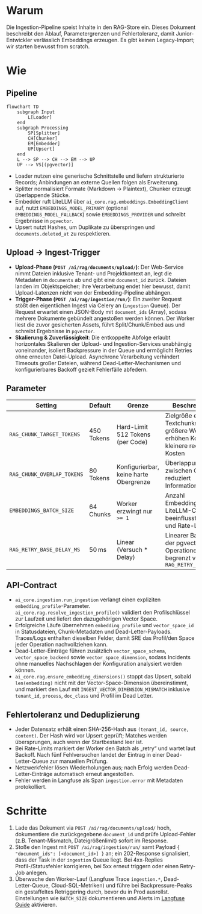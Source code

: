 # Warum
Die Ingestion-Pipeline speist Inhalte in den RAG-Store ein. Dieses Dokument beschreibt den Ablauf, Parametergrenzen und Fehlertoleranz, damit Junior-Entwickler verlässlich Embeddings erzeugen. Es gibt keinen Legacy-Import; wir starten bewusst from scratch.

# Wie
## Pipeline
```mermaid
flowchart TD
    subgraph Input
        L[Loader]
    end
    subgraph Processing
        SP[Splitter]
        CH[Chunker]
        EM[Embedder]
        UP[Upsert]
    end
    L --> SP --> CH --> EM --> UP
    UP --> VS[(pgvector)]
```

- Loader nutzen eine generische Schnittstelle und liefern strukturierte Records; Anbindungen an externe Quellen folgen als Erweiterung.
- Splitter normalisiert Formate (Markdown → Plaintext), Chunker erzeugt überlappende Stücke.
- Embedder ruft LiteLLM über `ai_core.rag.embeddings.EmbeddingClient` auf, nutzt `EMBEDDINGS_MODEL_PRIMARY` (optional `EMBEDDINGS_MODEL_FALLBACK`) sowie `EMBEDDINGS_PROVIDER` und schreibt Ergebnisse in `pgvector`.
- Upsert nutzt Hashes, um Duplikate zu überspringen und `documents.deleted_at` zu respektieren.

## Upload → Ingest-Trigger
- **Upload-Phase (`POST /ai/rag/documents/upload/`)**: Der Web-Service nimmt Dateien inklusive Tenant- und Projektkontext an, legt die Metadaten in `documents` ab und gibt eine `document_id` zurück. Dateien landen im Objektspeicher; ihre Verarbeitung endet hier bewusst, damit Upload-Latenzen nicht von der Embedding-Pipeline abhängen.
- **Trigger-Phase (`POST /ai/rag/ingestion/run/`)**: Ein zweiter Request stößt den eigentlichen Ingest via Celery an (`ingestion` Queue). Der Request erwartet einen JSON-Body mit `document_ids` (Array), sodass mehrere Dokumente gebündelt angestoßen werden können. Der Worker liest die zuvor gesicherten Assets, führt Split/Chunk/Embed aus und schreibt Ergebnisse in `pgvector`.
- **Skalierung & Zuverlässigkeit**: Die entkoppelte Abfolge erlaubt horizontales Skalieren der Upload- und Ingestion-Services unabhängig voneinander, isoliert Backpressure in der Queue und ermöglicht Retries ohne erneuten Datei-Upload. Asynchrone Verarbeitung verhindert Timeouts großer Dateien, während Dead-Letter-Mechanismen und konfigurierbares Backoff gezielt Fehlerfälle abfedern.

## Parameter
| Setting | Default | Grenze | Beschreibung |
| --- | --- | --- | --- |
| `RAG_CHUNK_TARGET_TOKENS` | 450 Tokens | Hard-Limit 512 Tokens (per Code) | Zielgröße eines Textchunks; größere Werte erhöhen Kontext, kleinere reduzieren Kosten |
| `RAG_CHUNK_OVERLAP_TOKENS` | 80 Tokens | Konfigurierbar, keine harte Obergrenze | Überlappung zwischen Chunks; reduziert Informationsverlust |
| `EMBEDDINGS_BATCH_SIZE` | 64 Chunks | Worker erzwingt nur `>= 1` | Anzahl Embeddings pro LiteLLM-Call; beeinflusst Latenz und Rate-Limit |
| `RAG_RETRY_BASE_DELAY_MS` | 50 ms | Linear (Versuch * Delay) | Linearer Backoff der pgvector-Operationen; begrenzt von `RAG_RETRY_ATTEMPTS` |

## API-Contract

- `ai_core.ingestion.run_ingestion` verlangt einen expliziten `embedding_profile`-Parameter. `ai_core.rag.resolve_ingestion_profile()` validiert den Profilschlüssel zur Laufzeit und liefert den dazugehörigen Vector Space.
- Erfolgreiche Läufe übernehmen `embedding_profile` und `vector_space_id` in Statusdateien, Chunk-Metadaten und Dead-Letter-Payloads. Traces/Logs enthalten dieselben Felder, damit SRE das Profil/den Space jeder Operation nachvollziehen kann.
- Dead-Letter-Einträge führen zusätzlich `vector_space_schema`, `vector_space_backend` sowie `vector_space_dimension`, sodass Incidents ohne manuelles Nachschlagen der Konfiguration analysiert werden können.
- `ai_core.rag.ensure_embedding_dimensions()` stoppt das Upsert, sobald `len(embedding)` nicht mit der Vector-Space-Dimension übereinstimmt, und markiert den Lauf mit `INGEST_VECTOR_DIMENSION_MISMATCH` inklusive `tenant_id`, `process`, `doc_class` und Profil im Dead Letter.

## Fehlertoleranz und Deduplizierung
- Jeder Datensatz erhält einen SHA-256-Hash aus `(tenant_id, source, content)`. Der Hash wird vor Upsert geprüft; Matches werden übersprungen, auch wenn der Startbestand leer ist.
- Bei Rate-Limits markiert der Worker den Batch als „retry“ und wartet laut Backoff. Nach fünf Fehlversuchen landet der Eintrag in einer Dead-Letter-Queue zur manuellen Prüfung.
- Netzwerkfehler lösen Wiederholungen aus; nach Erfolg werden Dead-Letter-Einträge automatisch erneut angestoßen.
- Fehler werden in Langfuse als Span `ingestion.error` mit Metadaten protokolliert.

# Schritte
1. Lade das Dokument via `POST /ai/rag/documents/upload/` hoch, dokumentiere die zurückgegebene `document_id` und prüfe Upload-Fehler (z.B. Tenant-Mismatch, Dateigrößenlimit) sofort im Response.
2. Stoße den Ingest mit `POST /ai/rag/ingestion/run/` samt Payload `{ "document_ids": [<document_id>] }` an; ein 202-Response signalisiert, dass der Task in der `ingestion` Queue liegt. Bei 4xx-Replies Profil-/Statusfehler korrigieren, bei 5xx erneut triggern oder einen Retry-Job anlegen.
3. Überwache den Worker-Lauf (Langfuse Trace `ingestion.*`, Dead-Letter-Queue, Cloud-SQL-Metriken) und führe bei Backpressure-Peaks ein gestaffeltes Retriggering durch, bevor du in Prod ausrollst. Einstellungen wie `BATCH_SIZE` dokumentieren und Alerts im [Langfuse Guide](../observability/langfuse.md) aktivieren.

